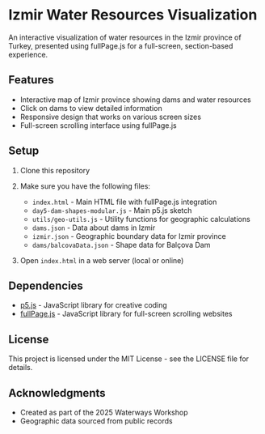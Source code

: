 # Izmir Water Resources Visualization

An interactive visualization of water resources in the Izmir province of Turkey, presented using fullPage.js for a full-screen, section-based experience.

## Features

- Interactive map of Izmir province showing dams and water resources
- Click on dams to view detailed information
- Responsive design that works on various screen sizes
- Full-screen scrolling interface using fullPage.js

## Setup

1. Clone this repository
2. Make sure you have the following files:
   - `index.html` - Main HTML file with fullPage.js integration
   - `day5-dam-shapes-modular.js` - Main p5.js sketch
   - `utils/geo-utils.js` - Utility functions for geographic calculations
   - `dams.json` - Data about dams in Izmir
   - `izmir.json` - Geographic boundary data for Izmir province
   - `dams/balcovaData.json` - Shape data for Balçova Dam

3. Open `index.html` in a web server (local or online)

## Dependencies

- [p5.js](https://p5js.org/) - JavaScript library for creative coding
- [fullPage.js](https://alvarotrigo.com/fullPage/) - JavaScript library for full-screen scrolling websites

## License

This project is licensed under the MIT License - see the LICENSE file for details.

## Acknowledgments

- Created as part of the 2025 Waterways Workshop
- Geographic data sourced from public records
